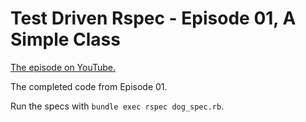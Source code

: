 # Test Driven Rspec - Episode 01, A Simple Class

[The episode on YouTube.](https://www.youtube.com/watch?v=K6RPMhcRICE)

The completed code from Episode 01.

Run the specs with `bundle exec rspec dog_spec.rb`.
